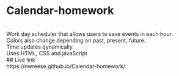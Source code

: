 # Calendar-homework
<br>
Work day scheduler that allows users to save events in each hour. 
<br>
Colors also change depending on past, present, future. 
<br>
Time updates dynamically.
<br>
Uses HTML, CSS and javaScript
<br>
## Live link
<br>
https://nwreese.github.io/Calendar-homework/

